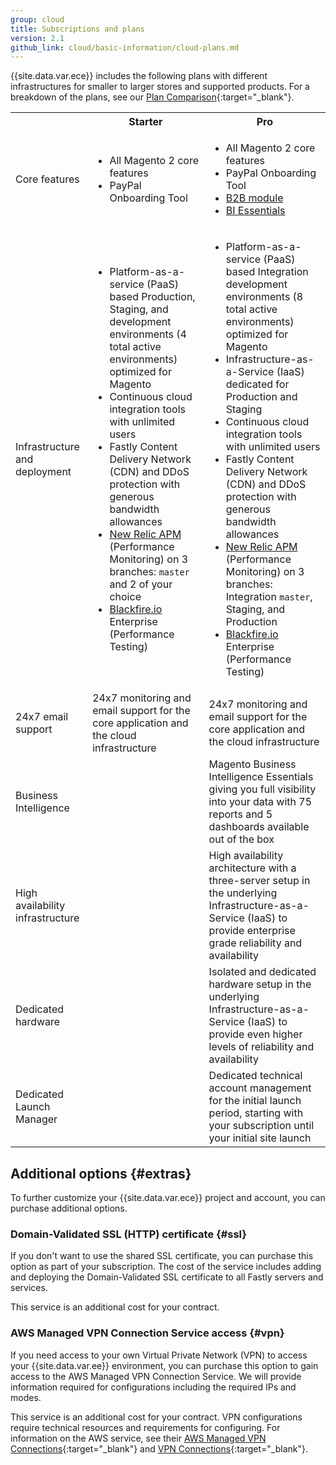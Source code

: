 ```yaml
---
group: cloud
title: Subscriptions and plans
version: 2.1
github_link: cloud/basic-information/cloud-plans.md
---
```


{{site.data.var.ece}} includes the following plans with different infrastructures for smaller to larger stores and supported products. For a breakdown of the plans, see our [Plan Comparison](https://magento.com/trial/plans-comparison){:target="\_blank"}.

<table>
  <tbody>
    <tr>
      <td class="blank"></td>
      <th>Starter</th>
      <th>Pro</th>
    </tr>
    <tr>
      <td>Core features</td>
      <td>
        <ul>
          <li>All Magento 2 core features</li>
          <li>PayPal Onboarding Tool</li>
        </ul>
      </td>
      <td>
        <ul>
          <li>All Magento 2 core features</li>
          <li>PayPal Onboarding Tool</li>
          <li>
            <a href="https://magento.com/business-needs/b2b-commerce">B2B module</a>
          </li>
          <li>
            <a href="https://magento.com/products/business-intelligence/essentials">BI Essentials</a>
          </li>
        </ul>
      </td>
    </tr>
    <tr>
      <td>Infrastructure and deployment</td>
      <td>
        <ul>
          <li>Platform-as-a-service (PaaS) based Production, Staging, and development environments (4 total active environments) optimized for Magento</li>
          <li>Continuous cloud integration tools with unlimited users</li>
          <li>Fastly Content Delivery Network (CDN) and DDoS protection with generous bandwidth allowances</li>
          <li>
            <a href="{{ page.baseurl }}/cloud/project/new-relic.html">New Relic APM</a> (Performance Monitoring) on 3 branches: <code>master</code> and 2 of your choice
          </li>
          <li>
            <a href="{{ page.baseurl }}/cloud/project/project-integrate-blackfire.html">Blackfire.io</a> Enterprise (Performance Testing)
          </li>
        </ul>
      </td>
      <td>
        <ul>
          <li>Platform-as-a-service (PaaS) based Integration development environments (8 total active environments) optimized for Magento</li>
          <li>Infrastructure-as-a-Service (IaaS) dedicated for Production and Staging</li>
          <li>Continuous cloud integration tools with unlimited users</li>
          <li>Fastly Content Delivery Network (CDN) and DDoS protection with generous bandwidth allowances</li>
          <li>
            <a href="{{ page.baseurl }}/cloud/project/new-relic.html">New Relic APM</a> (Performance Monitoring) on 3 branches: Integration <code>master</code>, Staging, and Production
          </li>
          <li>
            <a href="{{ page.baseurl }}/cloud/project/project-integrate-blackfire.html">Blackfire.io</a> Enterprise (Performance Testing)
          </li>
        </ul>
      </td>
    </tr>
    <tr>
      <td>24x7 email support</td>
      <td>24x7 monitoring and email support for the core application and the cloud infrastructure</td>
      <td>24x7 monitoring and email support for the core application and the cloud infrastructure</td>
    </tr>
    <tr>
      <td>Business Intelligence</td>
      <td class="blank"></td>
      <td>Magento Business Intelligence Essentials giving you full visibility into your data with 75 reports and 5 dashboards available out of the box</td>
    </tr>
    <tr>
      <td>High availability infrastructure</td>
      <td class="blank"></td>
      <td>High availability architecture with a three-server setup in the underlying Infrastructure-as-a-Service (IaaS) to provide enterprise grade reliability and availability</td>
    </tr>
    <tr>
      <td>Dedicated hardware</td>
      <td class="blank"></td>
      <td>Isolated and dedicated hardware setup in the underlying Infrastructure-as-a-Service (IaaS) to provide even higher levels of reliability and availability</td>
    </tr>
    <tr>
      <td>Dedicated Launch Manager</td>
      <td class="blank"></td>
      <td>Dedicated technical account management for the initial launch period, starting with your subscription until your initial site launch</td>
    </tr>
  </tbody>
</table>

## Additional options {#extras}
To further customize your {{site.data.var.ece}} project and account, you can purchase additional options.

### Domain-Validated SSL (HTTP) certificate {#ssl}
If you don't want to use the shared SSL certificate, you can purchase this option as part of your subscription. The cost of the service includes adding and deploying the Domain-Validated SSL certificate to all Fastly servers and services.

This service is an additional cost for your contract.

### AWS Managed VPN Connection Service access {#vpn}
If you need access to your own Virtual Private Network (VPN) to access your {{site.data.var.ee}} environment, you can purchase this option to gain access to the AWS Managed VPN Connection Service. We will provide information required for configurations including the required IPs and modes.

This service is an additional cost for your contract. VPN configurations require technical resources and requirements for configuring. For information on the AWS service, see their [AWS Managed VPN Connections](http://docs.aws.amazon.com/AmazonVPC/latest/UserGuide/VPC_VPN.html){:target="\_blank"} and  [VPN Connections](http://docs.aws.amazon.com/AmazonVPC/latest/UserGuide/vpn-connections.html){:target="\_blank"}.
